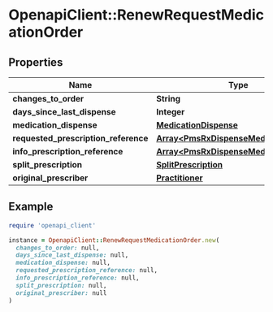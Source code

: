 # OpenapiClient::RenewRequestMedicationOrder

## Properties

| Name | Type | Description | Notes |
| ---- | ---- | ----------- | ----- |
| **changes_to_order** | **String** |  | [optional] |
| **days_since_last_dispense** | **Integer** |  | [optional] |
| **medication_dispense** | [**MedicationDispense**](MedicationDispense.md) |  | [optional] |
| **requested_prescription_reference** | [**Array&lt;PmsRxDispenseMedicationOrder&gt;**](PmsRxDispenseMedicationOrder.md) |  | [optional] |
| **info_prescription_reference** | [**Array&lt;PmsRxDispenseMedicationOrder&gt;**](PmsRxDispenseMedicationOrder.md) |  | [optional] |
| **split_prescription** | [**SplitPrescription**](SplitPrescription.md) |  | [optional] |
| **original_prescriber** | [**Practitioner**](Practitioner.md) |  |  |

## Example

```ruby
require 'openapi_client'

instance = OpenapiClient::RenewRequestMedicationOrder.new(
  changes_to_order: null,
  days_since_last_dispense: null,
  medication_dispense: null,
  requested_prescription_reference: null,
  info_prescription_reference: null,
  split_prescription: null,
  original_prescriber: null
)
```

